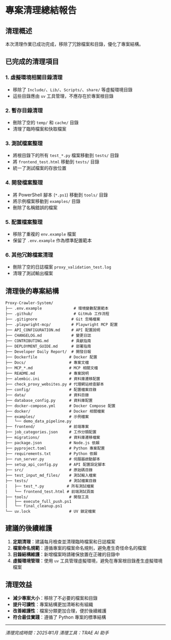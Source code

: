 # 專案清理總結報告

## 清理概述

本次清理作業已成功完成，移除了冗餘檔案和目錄，優化了專案結構。

## 已完成的清理項目

### 1. 虛擬環境相關目錄清理
- 移除了 `Include/`、`Lib/`、`Scripts/`、`share/` 等虛擬環境目錄
- 這些目錄應由 `uv` 工具管理，不應存在於專案根目錄

### 2. 暫存目錄清理
- 刪除了空的 `temp/` 和 `cache/` 目錄
- 清理了臨時檔案和快取檔案

### 3. 測試檔案整理
- 將根目錄下的所有 `test_*.py` 檔案移動到 `tests/` 目錄
- 將 `frontend_test.html` 移動到 `tests/` 目錄
- 統一了測試檔案的存放位置

### 4. 開發檔案整理
- 將 PowerShell 腳本 (`*.ps1`) 移動到 `tools/` 目錄
- 將示例檔案移動到 `examples/` 目錄
- 刪除了名稱錯誤的檔案

### 5. 配置檔案整理
- 移除了重複的 `env.example` 檔案
- 保留了 `.env.example` 作為標準配置範本

### 6. 其他冗餘檔案清理
- 刪除了空的日誌檔案 `proxy_validation_test.log`
- 清理了測試輸出檔案

## 清理後的專案結構

```
Proxy-Crawler-System/
├── .env.example              # 環境變數配置範本
├── .github/                  # GitHub 工作流程
├── .gitignore               # Git 忽略檔案
├── .playwright-mcp/         # Playwright MCP 配置
├── API_CONFIGURATION.md     # API 配置說明
├── CHANGELOG.md             # 變更日誌
├── CONTRIBUTING.md          # 貢獻指南
├── DEPLOYMENT_GUIDE.md      # 部署指南
├── Developer Daily Report/  # 開發日報
├── Dockerfile              # Docker 配置
├── Docs/                   # 專案文檔
├── MCP_*.md                # MCP 相關文檔
├── README.md               # 專案說明
├── alembic.ini             # 資料庫遷移配置
├── check_proxy_websites.py # 代理網站檢查腳本
├── config/                 # 配置檔案目錄
├── data/                   # 資料目錄
├── database_config.py      # 資料庫配置
├── docker-compose.yml      # Docker Compose 配置
├── docker/                 # Docker 相關檔案
├── examples/               # 示例檔案
│   └── demo_data_pipeline.py
├── frontend/               # 前端專案
├── job_categories.json     # 工作分類配置
├── migrations/             # 資料庫遷移檔案
├── package.json            # Node.js 依賴
├── pyproject.toml          # Python 專案配置
├── requirements.txt        # Python 依賴
├── run_server.py           # 伺服器啟動腳本
├── setup_api_config.py     # API 配置設定腳本
├── src/                    # 原始碼目錄
├── test_input_md_files/    # 測試輸入檔案
├── tests/                  # 測試檔案目錄
│   ├── test_*.py          # 所有測試檔案
│   └── frontend_test.html # 前端測試頁面
├── tools/                  # 開發工具
│   ├── execute_full_push.ps1
│   └── final_cleanup.ps1
└── uv.lock                 # UV 鎖定檔案
```

## 建議的後續維護

1. **定期清理**：建議每月檢查並清理臨時檔案和日誌檔案
2. **檔案命名規範**：遵循專案的檔案命名規則，避免產生奇怪命名的檔案
3. **目錄結構維護**：新增檔案時請確保放置在正確的目錄中
4. **虛擬環境管理**：使用 `uv` 工具管理虛擬環境，避免在專案根目錄產生虛擬環境檔案

## 清理效益

- **減少專案大小**：移除了不必要的檔案和目錄
- **提升可讀性**：專案結構更加清晰和有組織
- **改善維護性**：檔案分類更加合理，便於後續維護
- **符合最佳實踐**：遵循了 Python 專案的標準結構

---

*清理完成時間：2025年1月*
*清理工具：TRAE AI 助手*